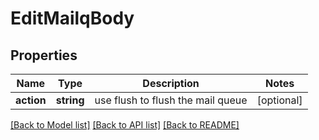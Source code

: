 # EditMailqBody

## Properties
Name | Type | Description | Notes
------------ | ------------- | ------------- | -------------
**action** | **string** | use flush to flush the mail queue | [optional] 

[[Back to Model list]](../../README.md#documentation-for-models) [[Back to API list]](../../README.md#documentation-for-api-endpoints) [[Back to README]](../../README.md)

